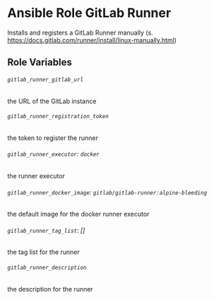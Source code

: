 # Ansible Role GitLab Runner
Installs and registers a GitLab Runner manually (s. https://docs.gitlab.com/runner/install/linux-manually.html)

## Role Variables

###### `gitlab_runner_gitlab_url`

the URL of the GitLab instance 

###### `gitlab_runner_registration_token`

the token to register the runner
    

###### `gitlab_runner_executor`: `docker`

the runner executor

###### `gitlab_runner_docker_image`: `gitlab/gitlab-runner:alpine-bleeding`

the default image for the docker runner executor

###### `gitlab_runner_tag_list`: []

the tag list for the runner

###### `gitlab_runner_description`

the description for the  runner
